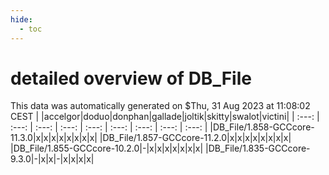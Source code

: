 ```yaml
---
hide:
  - toc
---
```


detailed overview of DB_File
============================


This data was automatically generated on $Thu, 31 Aug 2023 at 11:08:02 CEST
| |accelgor|doduo|donphan|gallade|joltik|skitty|swalot|victini|
| :---: | :---: | :---: | :---: | :---: | :---: | :---: | :---: | :---: |
|DB_File/1.858-GCCcore-11.3.0|x|x|x|x|x|x|x|x|
|DB_File/1.857-GCCcore-11.2.0|x|x|x|x|x|x|x|x|
|DB_File/1.855-GCCcore-10.2.0|-|x|x|x|x|x|x|x|
|DB_File/1.835-GCCcore-9.3.0|-|x|x|-|x|x|x|x|

